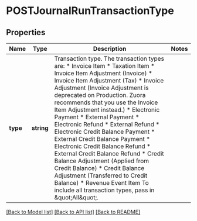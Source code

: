 # POSTJournalRunTransactionType

## Properties
Name | Type | Description | Notes
------------ | ------------- | ------------- | -------------
**type** | **string** | Transaction type.   The transaction types are: * Invoice Item * Taxation Item * Invoice Item Adjustment (Invoice) * Invoice Item Adjustment (Tax) * Invoice Adjustment (Invoice Adjustment is deprecated on Production. Zuora recommends that you use the Invoice Item Adjustment instead.) * Electronic Payment * External Payment * Electronic Refund * External Refund * Electronic Credit Balance Payment * External Credit Balance Payment * Electronic Credit Balance Refund * External Credit Balance Refund * Credit Balance Adjustment (Applied from Credit Balance) * Credit Balance Adjustment (Transferred to Credit Balance) * Revenue Event Item  To include all transaction types, pass in \&quot;All\&quot;. | 

[[Back to Model list]](../README.md#documentation-for-models) [[Back to API list]](../README.md#documentation-for-api-endpoints) [[Back to README]](../README.md)



